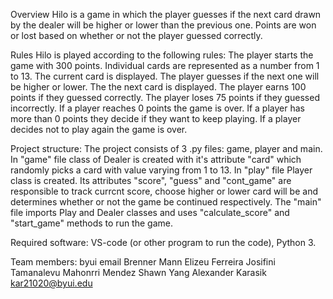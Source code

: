Overview
Hilo is a game in which the player guesses if the next card drawn by the dealer will be higher or lower than the previous one. Points are won or lost based on whether or not the player guessed correctly.

Rules
Hilo is played according to the following rules:
The player starts the game with 300 points.
Individual cards are represented as a number from 1 to 13.
The current card is displayed.
The player guesses if the next one will be higher or lower.
The the next card is displayed.
The player earns 100 points if they guessed correctly.
The player loses 75 points if they guessed incorrectly.
If a player reaches 0 points the game is over.
If a player has more than 0 points they decide if they want to keep playing.
If a player decides not to play again the game is over.

Project structure:
The project consists of 3 .py files: game, player and main.
In "game" file class of Dealer is created with it's attribute "card"
which randomly picks a card with value varying from 1 to 13.
In "play" file Player class is created. Its attributes "score", "guess" 
and "cont_game" are responsible to track currcnt score, choose higher 
or lower card will be and determines whether or not the game be continued
respectively. 
The "main" file imports Play and Dealer classes and uses "calculate_score" 
and "start_game" methods to run the game. 

Required software: VS-code (or other program to run the code), Python 3.

Team members:            byui email
Brenner Mann
Elizeu Ferreira
Josifini Tamanalevu
Mahonrri Mendez
Shawn Yang
Alexander Karasik        kar21020@byui.edu
